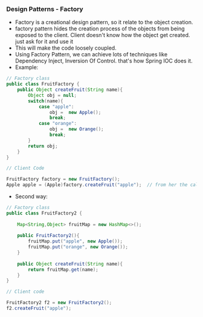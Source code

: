 ### Design Patterns - Factory
- Factory is a creational design pattern, so it relate to the object creation.
- factory pattern hides the creation process of the objects from being exposed to the client. Client doesn't know how the object get created. just ask for it and use it
- This will make the code loosely coupled.
- Using Factory Pattern, we can achieve lots of techniques like Dependency Inject, Inversion Of Control. that's how Spring IOC does it.
- Example:
```java
// Factory class
public class FruitFactory {
	public Object createFruit(String name){
		Object obj = null;
		switch(name){
			case "apple":
				obj =  new Apple();
				break;
			case "orange":
				obj =  new Orange();
				break;
		}
		return obj;
	}
}

// Client Code

FruitFactory factory = new FruitFactory();
Apple apple = (Apple)factory.createFruit("apple");  // from her the caller doesn't know how the apple object got created.
```
- Second way:
```java
// Factory class
public class FruitFactory2 {
	
	Map<String,Object> fruitMap = new HashMap<>();
	
	public FruitFactory2(){
		fruitMap.put("apple", new Apple());
		fruitMap.put("orange", new Orange());
	}
	
	public Object createFruit(String name){
		return fruitMap.get(name);
	}
}

// Client code 

FruitFactory2 f2 = new FruitFactory2();
f2.createFruit("apple");
```
